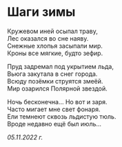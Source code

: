 # Шаги зимы

Кружевом иней осыпал траву,  
Лес оказался во сне наяву.  
Снежные хлопья засыпали мир.  
Кроны все мягкие, будто зефир.

Пруд задремал под укрытием льда,  
Вьюга закутала в снег города.  
Всюду позёмки струятся змеёй.  
Мир озарился Полярной звездой.

Ночь бесконечна... Но вот и заря.  
Часто мигает мне свет фонаря.  
Ели темнеют сквозь льдистую тюль.  
Вроде недавно ещё был июль...

*05.11.2022 г.*